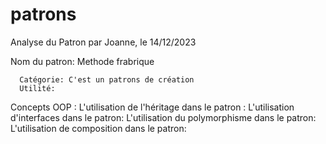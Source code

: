 # patrons

Analyse du Patron par Joanne, le 14/12/2023

Nom du patron: Methode frabrique

      Catégorie: C'est un patrons de création
      Utilité: 


 Concepts OOP :
    L'utilisation de l'héritage dans le patron :
    L'utilisation d'interfaces dans le patron:
    L'utilisation du polymorphisme dans le patron:
    L'utilisation de composition dans le patron:


     


